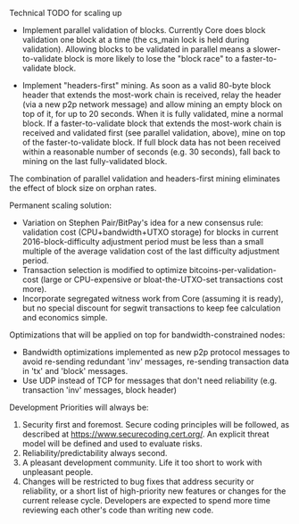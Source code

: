 Technical TODO for scaling up

* Implement parallel validation of blocks. Currently Core does block validation one block at a time (the cs_main lock is held during validation). Allowing blocks to be validated in parallel means a slower-to-validate block is more likely to lose the "block race" to a faster-to-validate block.

* Implement "headers-first" mining. As soon as a valid 80-byte block header that extends the most-work chain is received, relay the header (via a new p2p network message) and allow mining an empty block on top of it, for up to 20 seconds. When it is fully validated, mine a normal block. If a faster-to-validate block that extends the most-work chain is received and validated first (see parallel validation, above), mine on top of the faster-to-validate block. If full block data has not been received within a reasonable number of seconds (e.g. 30 seconds), fall back to mining on the last fully-validated block.

The combination of parallel validation and headers-first mining eliminates the effect of block size on orphan rates.

Permanent scaling solution:
* Variation on Stephen Pair/BitPay's idea for a new consensus rule: validation cost (CPU+bandwidth+UTXO storage) for blocks in current 2016-block-difficulty adjustment period must be less than a small multiple of the average validation cost of the last difficulty adjustment period.
* Transaction selection is modified to optimize bitcoins-per-validation-cost (large or CPU-expensive or bloat-the-UTXO-set transactions cost more).
* Incorporate segregated witness work from Core (assuming it is ready), but no special discount for segwit transactions to keep fee calculation and economics simple.

Optimizations that will be applied on top for bandwidth-constrained nodes:
* Bandwidth optimizations implemented as new p2p protocol messages to avoid re-sending redundant 'inv' messages, re-sending transaction data in 'tx' and 'block' messages.
* Use UDP instead of TCP for messages that don't need reliability (e.g. transaction 'inv' messages, block header)

Development Priorities will always be:

1. Security first and foremost. Secure coding principles will be followed, as described at https://www.securecoding.cert.org/. An explicit threat model will be defined and used to evaluate risks.
2. Reliability/predictability always second.
3. A pleasant development community. Life it too short to work with unpleasant people.
4. Changes will be restricted to bug fixes that address security or reliability, or a short list of high-priority new features or changes for the current release cycle. Developers are expected to spend more time reviewing each other's code than writing new code.

